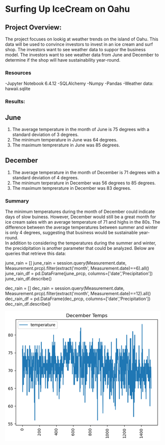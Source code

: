 # Surfing Up IceCream on Oahu

## Project Overview:
The project focuses on lookig at weather trends on the island of Oahu.  This data will be used to convince investors to invest in an ice cream and surf shop.   The investors want to see weather data to suppor the business model.   The investors want to see weather data from June and December to determine if the shop will have sustainability year-round.  

### Resources
-Jupyter Notebook 6.4.12
-SQLAlchemy
-Numpy
-Pandas
-Weather data: hawaii.sqlite

### Results:
## June
1. The average temperature in the month of June is 75 degrees with a standard deviation of 3 degrees. 
2. The minimum temperature in June was 64 degrees.
3. The maximum temprerature in June was 85 degrees.
## December
1. The average temperature in the month of December is 71 degrees with a standard deviation of 4 degrees. 
2. The minimum terperature in December was 56 degrees to 85 degrees.
3. The maximum temprerature in December was 83 degrees.

### Summary
The minimum temperatures during the month of December could indicate days of slow buiness.  However, December would still be a great month for ice cream sales with an average temperature of 71 and highs in the 80s.  The difference between the average temperatures between summer and winter is only 4 degrees, suggesting that business would be sustainable year-round.  
In addition to considering the temperatures during the summer and winter, the precidpitation is another parameter that could be analyzed.  Below are queries that retrieve this data:

june_rain = []
june_rain = session.query(Measurement.date, Measurement.prcp).filter(extract('month', Measurement.date)==6).all()
june_rain_df = pd.DataFrame(june_prcp, columns=['date','Precipitation'])
june_rain_df.describe()

dec_rain = []
dec_rain = session.query(Measurement.date, Measurement.prcp).filter(extract('month', Measurement.date)==12).all()
dec_rain_df = pd.DataFrame(dec_prcp, columns=['date','Precipitation'])
dec_rain_df.describe()

<img src="dectemps.png"/>
